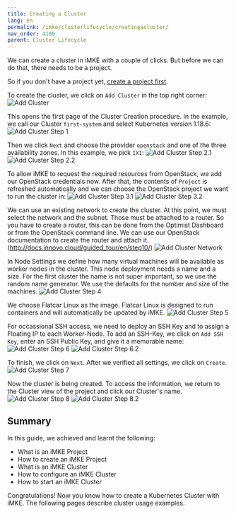 ```yaml
---
title: Creating a Cluster
lang: en
permalink: /imke/clusterlifecycle/creatingacluster/
nav_order: 4100
parent: Cluster Lifecycle
---
```


We can create a cluster in iMKE with a couple of clicks.
But before we can do that, there needs to be a project.

So if you don't have a project yet, [create a project first](/imke/managingprojects/creatingaproject).

To create the cluster, we click on `Add Cluster` in the top right corner:
![Add Cluster](projectview_addcluster.png)

This opens the first page of the Cluster Creation procedure. In the example,
we call our Cluster `first-system` and select Kubernetes version 1.18.6:
![Add Cluster Step 1](add_step1.png)

Then we click `Next` and choose the provider `openstack` and one of the three
availability zones. In this example, we pick `IX1`:
![Add Cluster Step 2.1](add_step2_1.png) ![Add Cluster Step 2.2](add_step2_2.png)

To allow iMKE to request the required resources from OpenStack, we add our
OpenStack credentials now. After that, the contents of `Project` is refreshed
automatically and we can choose the OpenStack project we want to run the cluster
in:
![Add Cluster Step 3.1](add_step3.png)
![Add Cluster Step 3.2](add_step3_2.png)

We can use an existing network to create the cluster. At this point, we must select the network and the subnet.
Those must be attached to a router.
So you have to create a router, this can be done from the Optimist Dashboard or from the OpenStack command line.
We can use our OpenStack documentation to create the router and attach it. (<http://docs.innovo.cloud/guided_tour/en/step10/>)
![Add Cluster Network](create-cluster-network-exist.png)

In Node Settings we define how many virtual machines will be available as worker nodes
in the cluster. This node deployment needs a name and a size. For the first cluster
the name is not super important, so we use the random name generator. We use the
defaults for the number and size of the machines.
![Add Cluster Step 4](add_step4.png)

We choose Flatcar Linux as the image. Flatcar Linux is designed to run containers
and will automatically be updated by iMKE.
![Add Cluster Step 5](add_step5.png)

For occassional SSH access, we need to deploy an SSH Key and to assign a Floating IP to each Worker-Node.
To add an SSH-Key, we click on `Add SSH Key`, enter an SSH Public Key, and give it a memorable name:
![Add Cluster Step 6](add_step6.png)
![Add Cluster Step 6.2](add_step6_2.png)

To finish, we click on `Next`. After we verified all settings, we click on `Create`.
![Add Cluster Step 7](add_step7.png)

Now the cluster is being created. To access the information, we return to the Cluster
view of the project and click our Cluster's name.
![Add Cluster Step 8](add_step8.png)
![Add Cluster Step 8.2](add_step8_2.png)

## Summary

In this guide, we achieved and learnt the following:

* What is an iMKE Project
* How to create an iMKE Project
* What is an iMKE Cluster
* How to configure an iMKE Cluster
* How to start an iMKE Cluster

Congratulations! Now you know how to create a Kubernetes Cluster with iMKE.
The following pages describe cluster usage examples.
